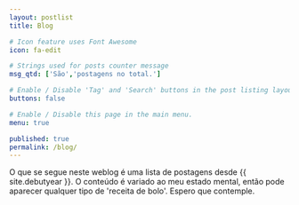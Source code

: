 ```yaml
---
layout: postlist
title: Blog

# Icon feature uses Font Awesome
icon: fa-edit

# Strings used for posts counter message
msg_qtd: ['São','postagens no total.']

# Enable / Disable 'Tag' and 'Search' buttons in the post listing layout.
buttons: false

# Enable / Disable this page in the main menu.
menu: true

published: true
permalink: /blog/
---
```


O que se segue neste weblog é uma lista de postagens desde {{ site.debutyear }}. O conteúdo é variado ao meu estado mental, então pode aparecer qualquer tipo de 'receita de bolo'. Espero que contemple.